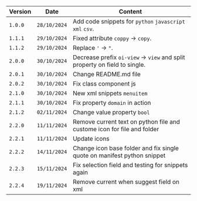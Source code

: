 | Version | Date         | Content                                                                    |
| ------- | ------------ | -------------------------------------------------------------------------- |
| `1.0.0` | `28/10/2024` | Add code snippets for `python` `javascript` `xml` `csv`.                   |
| `1.1.1` | `29/10/2024` | Fixed attribute `coppy` -> `copy`.                                         |
| `1.1.2` | `29/10/2024` | Replace `'` -> `"`.                                                        |
| `2.0.0` | `30/10/2024` | Decrease prefix `oi-view` -> `view` and split property on field to single. |
| `2.0.1` | `30/10/2024` | Change README.md file                                                      |
| `2.0.2` | `30/10/2024` | Fix class component js                                                     |
| `2.1.0` | `30/10/2024` | New xml snippets `menuitem`                                                |
| `2.1.1` | `30/10/2024` | Fix property `domain` in action                                            |
| `2.1.2` | `02/11/2024` | Change value property `bool`                                               |
| `2.2.0` | `11/11/2024` | Remove current text on python file and custome icon for file and folder    |
| `2.2.1` | `11/11/2024` | Update icons                                                               |
| `2.2.2` | `14/11/2024` | Change icon base folder and fix single quote on manifest python snippet    |
| `2.2.3` | `15/11/2024` | Fix selection field and testing for snippets again                         |
| `2.2.4` | `19/11/2024` | Remove current when suggest field on xml                                   |
